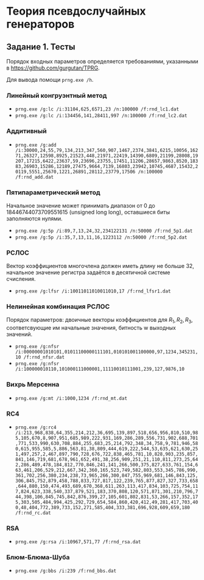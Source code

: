# Теория псевдослучайных генераторов
## Задание 1. Тесты
Порядок входных параметров определяется требованиями, указанными в https://github.com/gurgutan/TPRG.

Для вывода помощи `prng.exe /h`.

### Линейный конгруэнтный метод
* `prng.exe /g:lc /i:31104,625,6571,23 /n:100000 /f:rnd_lc1.dat`
* `prng.exe /g:lc /i:134456,141,28411,997 /n:100000 /f:rnd_lc2.dat`

### Аддитивный 
* `prng.exe /g:add /i:30000,24,55,79,134,213,347,560,907,1467,2374,3841,6215,10056,16271,26327,12598,8925,21523,448,21971,22419,14390,6809,21199,28008,19207,17215,6422,23637,59,23696,23755,17451,11206,28657,9863,8520,18383,26903,15286,12189,27475,9664,7139,16803,23942,10745,4687,15432,20119,5551,25670,1221,26891,28112,23779,17506 /n:100000 /f:rnd_add.dat`

### Пятипараметрический метод
Начальное значение может принимать диапазон от 0 до 18446744073709551615 (unsigned long long), оставшиеся биты заполняются нулями.
* `prng.exe /g:5p /i:89,7,13,24,32,234122131 /n:50000 /f:rnd_5p1.dat`
* `prng.exe /g:5p /i:35,7,13,11,16,1223112 /n:50000 /f:rnd_5p2.dat`

### РСЛОС
Вектор коэффициентов многочлена должен иметь длину не больше 32, начальное значение регистра задаётся в десятичной системе счисления.
* `prng.exe /g:lfsr /i:10011011010011010,17 /f:rnd_lfsr1.dat`

### Нелинейная комбинация РСЛОС
Порядок параметров: двоичные векторы коэффициентов для $R_1, R_2, R_3$, соответсвующие им начальные значения, битность w выходных значений.
* `prng.exe /g:nfsr /i:00000001010101,01011100000111101,010101001100000,97,1234,345231,10 /f:rnd_nfsr.dat`
* `prng.exe /g:nfsr /i:100000010110,101000111000001,11110010111001,239,127,9876,10`

### Вихрь Мерсенна
* `prng.exe /g:mt /i:1000,1234 /f:rnd_mt.dat`

### RC4
* `prng.exe /g:rc4 /i:213,968,838,64,355,214,212,36,695,139,897,518,656,956,810,510,985,105,670,8,907,951,685,989,222,931,169,286,289,556,731,902,688,701,771,533,990,630,708,884,255,683,25,214,792,348,34,758,9,781,946,580,615,955,585,5,886,563,81,38,809,444,619,222,544,53,635,621,630,251,497,257,2,467,897,790,728,676,722,838,465,781,10,828,903,235,857,841,146,719,681,678,961,652,491,38,256,909,251,21,110,811,273,25,642,286,489,478,184,812,770,846,241,141,266,500,375,827,633,761,154,663,461,206,529,212,667,342,360,165,523,749,582,803,553,345,786,990,361,702,256,380,234,238,73,965,266,300,847,755,969,681,146,843,125,306,845,752,879,458,788,833,727,817,122,239,765,877,827,327,733,658,644,880,150,474,493,689,670,368,611,263,113,417,834,103,725,754,117,824,623,338,540,337,879,521,183,370,808,120,571,871,301,210,796,744,398,106,845,745,842,876,399,27,105,601,802,831,53,266,157,352,175,303,505,484,994,425,292,729,654,584,860,420,412,49,281,417,703,400,48,404,772,389,733,152,271,585,404,333,381,696,928,609,659,180 /f:rnd_rc.dat `

### RSA
* `prng.exe /g:rsa /i:10967,571,77 /f:rnd_rsa.dat`

### Блюм-Блюма-Шуба
* `prng.exe /g:bbs /i:239 /f:rnd_bbs.dat`
